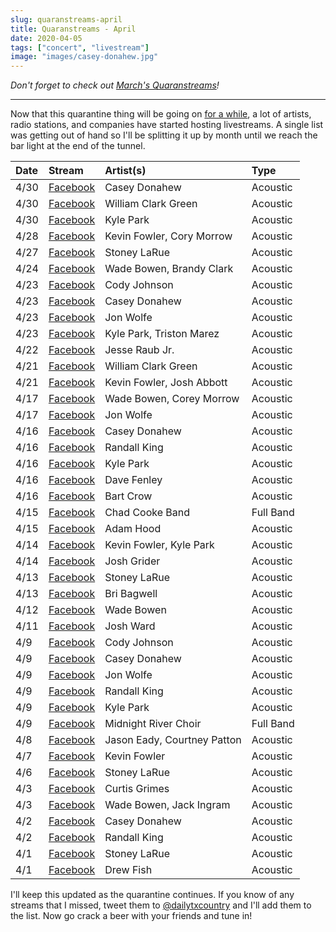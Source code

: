 ```yaml
---
slug: quaranstreams-april
title: Quaranstreams - April
date: 2020-04-05
tags: ["concert", "livestream"]
image: "images/casey-donahew.jpg"
---
```


_Don't forget to check out [March's Quaranstreams][quaranstreams-march]!_

---

Now that this quarantine thing will be going on [for a while][ny-times], a lot of artists, radio stations, and companies have started hosting livestreams. A single list was getting out of hand so I'll be splitting it up by month until we reach the bar light at the end of the tunnel.

| Date | Stream                            | Artist(s)                   | Type      |
| :--- | :-------------------------------- | :-------------------------- | :-------- |
| 4/30 | [Facebook][casey-donahew-5]       | Casey Donahew               | Acoustic  |
| 4/30 | [Facebook][william-clark-green-2] | William Clark Green         | Acoustic  |
| 4/30 | [Facebook][kyle-park-4]           | Kyle Park                   | Acoustic  |
| 4/28 | [Facebook][kevin-fowler-4]        | Kevin Fowler, Cory Morrow   | Acoustic  |
| 4/27 | [Facebook][stoney-larue-4]        | Stoney LaRue                | Acoustic  |
| 4/24 | [Facebook][wade-bowen-4]          | Wade Bowen, Brandy Clark    | Acoustic  |
| 4/23 | [Facebook][cody-johnson-2]        | Cody Johnson                | Acoustic  |
| 4/23 | [Facebook][casey-donahew-4]       | Casey Donahew               | Acoustic  |
| 4/23 | [Facebook][jon-wolfe-3]           | Jon Wolfe                   | Acoustic  |
| 4/23 | [Facebook][kyle-park-3]           | Kyle Park, Triston Marez    | Acoustic  |
| 4/22 | [Facebook][jesse-raub-jr]         | Jesse Raub Jr.              | Acoustic  |
| 4/21 | [Facebook][william-clark-green-1] | William Clark Green         | Acoustic  |
| 4/21 | [Facebook][kevin-fowler-3]        | Kevin Fowler, Josh Abbott   | Acoustic  |
| 4/17 | [Facebook][wade-bowen-3]          | Wade Bowen, Corey Morrow    | Acoustic  |
| 4/17 | [Facebook][jon-wolfe-2]           | Jon Wolfe                   | Acoustic  |
| 4/16 | [Facebook][casey-donahew-3]       | Casey Donahew               | Acoustic  |
| 4/16 | [Facebook][randall-king-3]        | Randall King                | Acoustic  |
| 4/16 | [Facebook][kyle-park-2]           | Kyle Park                   | Acoustic  |
| 4/16 | [Facebook][dave-fenley]           | Dave Fenley                 | Acoustic  |
| 4/16 | [Facebook][bart-crow]             | Bart Crow                   | Acoustic  |
| 4/15 | [Facebook][chad-cooke]            | Chad Cooke Band             | Full Band |
| 4/15 | [Facebook][adam-hood]             | Adam Hood                   | Acoustic  |
| 4/14 | [Facebook][kevin-fowler-2]        | Kevin Fowler, Kyle Park     | Acoustic  |
| 4/14 | [Facebook][josh-grider]           | Josh Grider                 | Acoustic  |
| 4/13 | [Facebook][stoney-larue-3]        | Stoney LaRue                | Acoustic  |
| 4/13 | [Facebook][bri-bagwell]           | Bri Bagwell                 | Acoustic  |
| 4/12 | [Facebook][wade-bowen-2]          | Wade Bowen                  | Acoustic  |
| 4/11 | [Facebook][josh-ward]             | Josh Ward                   | Acoustic  |
| 4/9  | [Facebook][cody-johnson-1]        | Cody Johnson                | Acoustic  |
| 4/9  | [Facebook][casey-donahew-2]       | Casey Donahew               | Acoustic  |
| 4/9  | [Facebook][jon-wolfe-1]           | Jon Wolfe                   | Acoustic  |
| 4/9  | [Facebook][randall-king-2]        | Randall King                | Acoustic  |
| 4/9  | [Facebook][kyle-park-1]           | Kyle Park                   | Acoustic  |
| 4/9  | [Facebook][midnight-river-choir]  | Midnight River Choir        | Full Band |
| 4/8  | [Facebook][jason-eady]            | Jason Eady, Courtney Patton | Acoustic  |
| 4/7  | [Facebook][kevin-fowler-1]        | Kevin Fowler                | Acoustic  |
| 4/6  | [Facebook][stoney-larue-2]        | Stoney LaRue                | Acoustic  |
| 4/3  | [Facebook][curtis-grimes]         | Curtis Grimes               | Acoustic  |
| 4/3  | [Facebook][wade-bowen-1]          | Wade Bowen, Jack Ingram     | Acoustic  |
| 4/2  | [Facebook][casey-donahew-1]       | Casey Donahew               | Acoustic  |
| 4/2  | [Facebook][randall-king-1]        | Randall King                | Acoustic  |
| 4/1  | [Facebook][stoney-larue-1]        | Stoney LaRue                | Acoustic  |
| 4/1  | [Facebook][drew-fish]             | Drew Fish                   | Acoustic  |

I'll keep this updated as the quarantine continues. If you know of any streams that I missed, tweet them to [@dailytxcountry][twitter] and I'll add them to the list. Now go crack a beer with your friends and tune in!

[ny-times]: https://www.nytimes.com/2020/03/29/world/coronavirus-live-news-updates.html
[quaranstreams-march]: /posts/quaranstreams-march
[casey-donahew-5]: https://www.facebook.com/121598385287/videos/285809085769076
[william-clark-green-2]: https://www.facebook.com/187056042495/videos/545973592996598
[kyle-park-4]: https://www.facebook.com/26576668128/videos/659875011237518
[kevin-fowler-4]: https://www.facebook.com/15822102761/videos/2830046133939573
[stoney-larue-4]: https://www.facebook.com/144950267652/videos/249171589783224
[wade-bowen-4]: https://www.facebook.com/17995575887/videos/665369517594996
[cody-johnson-2]: https://www.facebook.com/12417566442/videos/2504274209884782
[casey-donahew-4]: https://www.facebook.com/121598385287/videos/1092896624411491
[jon-wolfe-3]: https://www.facebook.com/7764681979/videos/3029817460443904
[kyle-park-3]: https://www.facebook.com/26576668128/videos/571682526796072
[jesse-raub-jr]: https://www.facebook.com/134771449877168/videos/1096742554024277
[william-clark-green-1]: https://www.facebook.com/187056042495/videos/875606182853494
[kevin-fowler-3]: https://www.facebook.com/15822102761/videos/518192468838172
[wade-bowen-3]: https://www.facebook.com/17995575887/videos/2602697216615357
[jon-wolfe-2]: https://www.facebook.com/7764681979/videos/244368363376186
[casey-donahew-3]: https://www.facebook.com/121598385287/videos/1895242203942658
[randall-king-3]: https://www.facebook.com/114539201938287/videos/221080452488094
[kyle-park-2]: https://www.facebook.com/26576668128/videos/568886157315160
[dave-fenley]: https://www.facebook.com/464449500251833/videos/251953745852944
[bart-crow]: https://www.facebook.com/464449500251833/videos/570090676934348
[chad-cooke]: https://www.facebook.com/464449500251833/videos/567740077179411
[adam-hood]: https://www.facebook.com/464449500251833/videos/841409059690960
[kevin-fowler-2]: https://www.facebook.com/15822102761/videos/153991239342416
[josh-grider]: https://www.facebook.com/464449500251833/videos/2503391176593066
[stoney-larue-3]: https://www.facebook.com/144950267652/videos/553685335136570
[bri-bagwell]: https://www.facebook.com/464449500251833/videos/848215552324718
[wade-bowen-2]: https://www.facebook.com/17995575887/videos/1086658571712441
[josh-ward]: https://www.facebook.com/464449500251833/videos/2760184867429683
[cody-johnson-1]: https://www.facebook.com/12417566442/videos/223100655567405
[casey-donahew-2]: https://www.facebook.com/121598385287/videos/647124112534158
[jon-wolfe-1]: https://www.facebook.com/7764681979/videos/3198340600200534
[randall-king-2]: https://www.facebook.com/114539201938287/videos/3499885140028349
[kyle-park-1]: https://www.facebook.com/26576668128/videos/215812436392387
[midnight-river-choir]: https://www.facebook.com/464449500251833/videos/2934820809932261
[jason-eady]: https://www.facebook.com/464449500251833/videos/231834371352682
[kevin-fowler-1]: https://www.facebook.com/15822102761/videos/239211790781245
[stoney-larue-2]: https://www.facebook.com/144950267652/videos/2961231943897477
[curtis-grimes]: https://www.facebook.com/464449500251833/videos/215002039732026
[wade-bowen-1]: https://www.facebook.com/17995575887/videos/908794339533599
[casey-donahew-1]: https://www.facebook.com/121598385287/videos/524808571802175
[randall-king-1]: https://www.facebook.com/114539201938287/videos/2517096865230046
[stoney-larue-1]: https://www.facebook.com/144950267652/videos/899047443870671
[drew-fish]: https://www.facebook.com/464449500251833/videos/213093483259969
[twitter]: https://twitter.com/dailytxcountry
